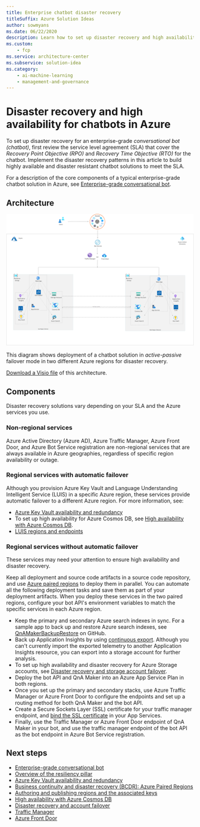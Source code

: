 ```yaml
---
title: Enterprise chatbot disaster recovery
titleSuffix: Azure Solution Ideas
author: sowmyans
ms.date: 06/22/2020
description: Learn how to set up disaster recovery and high availability for Azure services in an enterprise-grade conversational bot.
ms.custom:
    - fcp
ms.service: architecture-center
ms.subservice: solution-idea
ms.category:
    - ai-machine-learning
    - management-and-governance
---
```

# Disaster recovery and high availability for chatbots in Azure

To set up disaster recovery for an enterprise-grade *conversational bot (chatbot)*, first review the service level agreement (SLA) that cover the *Recovery Point Objective (RPO)* and *Recovery Time Objective (RTO)* for the chatbot. Implement the disaster recovery patterns in this article to build highly available and disaster resistant chatbot solutions to meet the SLA.

For a description of the core components of a typical enterprise-grade chatbot solution in Azure, see [Enterprise-grade conversational bot](../../reference-architectures/ai/conversational-bot.md).

## Architecture

![Enterprise-grade chatbot in Azure](../media/chatbot-dr.png)

This diagram shows deployment of a chatbot solution in *active-passive* failover mode in two different Azure regions for disaster recovery.

[Download a Visio file](https://archcenter.blob.core.windows.net/cdn/Bot_DR.vsdx) of this architecture.

## Components

Disaster recovery solutions vary depending on your SLA and the Azure services you use.

### Non-regional services

Azure Active Directory (Azure AD), Azure Traffic Manager, Azure Front Door, and Azure Bot Service registration are non-regional services that are always available in Azure geographies, regardless of specific region availability or outage.

### Regional services with automatic failover

Although you provision Azure Key Vault and Language Understanding Intelligent Service (LUIS) in a specific Azure region, these services provide automatic failover to a different Azure region. For more information, see:

- [Azure Key Vault availability and redundancy](/azure/key-vault/key-vault-disaster-recovery-guidance)
- To set up high availability for Azure Cosmos DB, see [High availability with Azure Cosmos DB](/azure/cosmos-db/high-availability).
- [LUIS regions and endpoints](/azure/cognitive-services/luis/luis-reference-regions)

### Regional services without automatic failover

These services may need your attention to ensure high availability and disaster recovery.

Keep all deployment and source code artifacts in a source code repository, and use [Azure paired regions](/azure/best-practices-availability-paired-regions) to deploy them in parallel. You can automate all the following deployment tasks and save them as part of your deployment artifacts. When you deploy these services in the two paired regions, configure your bot API's environment variables to match the specific services in each Azure region.

- Keep the primary and secondary Azure search indexes in sync. For a sample app to back up and restore Azure search indexes, see [QnAMakerBackupRestore](https://github.com/pchoudhari/QnAMakerBackupRestore) on GitHub.
- Back up Application Insights by using [continuous export](/azure/azure-monitor/app/export-telemetry). Although you can't currently import the exported telemetry to another Application Insights resource, you can export into a storage account for further analysis.
- To set up high availability and disaster recovery for Azure Storage accounts, see [Disaster recovery and storage account failover](/azure/storage/common/storage-disaster-recovery-guidance).
- Deploy the bot API and QnA Maker into an Azure App Service Plan in both regions.
- Once you set up the primary and secondary stacks, use Azure Traffic Manager or Azure Front Door to configure the endpoints and set up a routing method for both QnA Maker and the bot API.
- Create a Secure Sockets Layer (SSL) certificate for your traffic manager endpoint, and [bind the SSL certificate](/azure/app-service/configure-ssl-bindings) in your App Services.
- Finally, use the Traffic Manager or Azure Front Door endpoint of QnA Maker in your bot, and use the traffic manager endpoint of the bot API as the bot endpoint in Azure Bot Service registration.

## Next steps

- [Enterprise-grade conversational bot](../../reference-architectures/ai/conversational-bot.md)
- [Overview of the resiliency pillar](../../framework/resiliency/overview.md)
- [Azure Key Vault availability and redundancy](/azure/key-vault/key-vault-disaster-recovery-guidance)
- [Business continuity and disaster recovery (BCDR): Azure Paired Regions](/azure/best-practices-availability-paired-regions)
- [Authoring and publishing regions and the associated keys](/azure/cognitive-services/luis/luis-reference-regions)
- [High availability with Azure Cosmos DB](/azure/cosmos-db/high-availability)
- [Disaster recovery and account failover](/azure/storage/common/storage-disaster-recovery-guidance)
- [Traffic Manager](/azure/traffic-manager/)
- [Azure Front Door](https://azure.microsoft.com/services/frontdoor/)